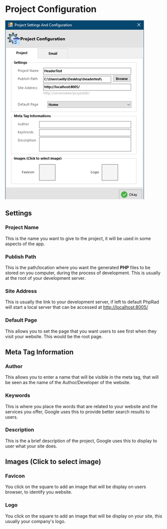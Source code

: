 # Project Configuration

![](../../.gitbook/assets/Project.png)

## Settings

### Project Name

This is the name you want to give to the project, it will be used in some aspects of the app.

### Publish Path

This is the path/location where you want the generated **PHP** files to be stored on you computer, during the process of development. This is usually at the root of your development server.

### Site Address

This is usually the link to your development server, if left to default PhpRad will start a local server that can be accessed at [http://localhost:8005/](http://localhost:8005/)

### Default Page

This allows you to set the page that you want users to see first when they visit your website. This would be the root page.



## Meta Tag Information

### Author

This allows you to enter a name that will be visible in the meta tag, that will be seen as the name of the Author/Developer of the website.

### Keywords

This is where you place the words that are related to your website and the services you offer, Google uses this to provide better search results to users.

### Description

This is the a brief description of the project, Google uses this to display to user what your site does.



## Images (Click to select image)

### Favicon

You click on the square to add an image that will be display on users browser, to identify you website.

### Logo

You click on the square to add an image that will be display on your site, this usually your company's logo.
